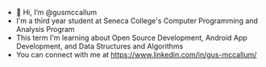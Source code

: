 - 👋 Hi, I’m @gusmccallum
- I'm a third year student at Seneca College's Computer Programming and Analysis Program
- This term I'm learning about Open Source Development, Android App Development, and Data Structures and Algorithms
- You can connect with me at https://www.linkedin.com/in/gus-mccallum/
